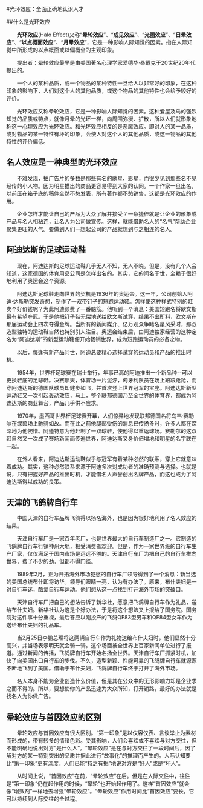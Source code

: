 #光环效应：全面正确地认识人才

##什么是光环效应

　　**光环效应**(Halo Effect)又称“**晕轮效应**”、“**成见效应**”、“**光圈效应**”、“**日晕效应**”、“**以点概面效应**”、“**月晕效应**”，它是一种影响人际知觉的因素。指在人际知觉中所形成的以点概面或以偏概全的主观印象。

　　提出者：晕轮效应最早是由美国著名心理学家爱德华·桑戴克于20世纪20年代提出的。

　　一个人的某种品质，或一个物品的某种特性一旦给人以非常好的印象，在这种印象的影响下，人们对这个人的其他品质，或这个物品的其他特性也会给予较好的评价。

　　光环效应又称晕轮效应，它是一种影响人际知觉的因素。这种爱屋及乌的强烈知觉的品质或特点，就像月晕的光环一样，向周围弥漫、扩散，所以人们就形象地称这一心理效应为光环效应。和光环效应相反的是恶魔效应。即对人的某一品质，或对物品的某一特性有坏的印象，会使人对这个人的其他品质，或这一物品的其他特性的评价偏低。
  
## 名人效应是一种典型的光环效应

　　不难发现，拍广告片的多数是那些有名的歌星、影星，而很少见到那些名不见经传的小人物。因为明星推出的商品更容易得到大家的认同。一个作家一旦出名，以前压在箱子底的稿件全然不愁发表，所有著作都不愁销售，这都是光环效应的作用。

　　企业怎样才能让自己的产品为大众了解并接受？一条捷径就是让企业的形象或产品与名人相粘连，让名人为公司做宣传。这样，就能借助名人的“名气”帮助企业聚集更旺的人气。要做到人们一想起公司的产品就想到与之相连的名人。
  
  
## 阿迪达斯的足球运动鞋

　　现在，阿迪达斯的足球运动鞋几乎无人不知，无人不晓。但是，没有几个人会知道，这家德国的体育用品公司是怎样出名的。其实，它的闻名于世，全赖于很好地利用了奥运会这个资源。

　　阿迪达斯足球鞋走向世界的契机是1936年的奥运会。这一年，公司创始人阿迪·达斯勒突发奇想，制作了一双带钉子的短跑运动鞋。怎样使这种样式特别的鞋卖个好价钱呢？为此阿迪颇费了一番脑筋。他听到一个消息：美国短跑名将欧文斯最有希望夺冠。于是他把钉子鞋无偿地送给欧文斯试穿，结果不出所料，欧文斯在那届运动会上四次夺得金牌。当所有的新闻媒介、亿万观众争睹名星风采时，那双造型独特的运动鞋自然也特别引人注目。奥运会结束后，由阿迪独家经营的这种定名为“阿迪达斯”的新型运动鞋便开始畅销世界，成为短跑运动员的必备之物。

　　以后，每逢有新产品问世，阿迪总要精心选择试穿的运动员和产品的推出时机。

　　1954年，世界杯足球赛在瑞士举行，年事已高的阿迪推出一个新品种--可以更换鞋底的足球鞋。决赛那天，体育场一片泥泞，匈牙利队员在场上踉踉跄跄，而穿阿迪达斯的德国队球员却健步如飞，并首次登上世界冠军的宝座。阿迪达斯新型运动鞋又一次引起轰动效应，马上，整个联邦德国乃至全世界的体育界，都成为阿迪达斯的商业舞台，产品几乎供不应求。

　　1970年，墨西哥世界杯足球赛开幕，人们惊异地发现联邦德国名将乌韦·赛勒尔在绿茵场上驰骋如故。而在此之前他腿部受伤的消息已传扬多时，许多人都在深深地为他惋惜。阿迪特意为他赶制了一双球鞋，使他得以重返球场。赛勒尔的这双鞋自然又一次成了赛场新闻而传遍世界，阿迪达斯又身价倍增地和明星的名字联在一起。

　　在外人看来，阿迪达斯运动鞋似乎与冠军有着某种必然的联系，穿上它就意味着成功。其实，这种必然联系来源于阿迪多次对成功者的准确预测与选择。也就是说，只有把握好产品的推出时机，才能借名人声誉创出名牌产品，而这也成为了阿迪达斯得以成功的良策。
  
## 天津的飞鸽牌自行车
　　中国天津的自行车品牌飞鸽得以扬名海外，也是因为很好地利用了名人效应的结果。

　　天津自行车厂是一家百年老厂，也是世界最大的自行车制造厂之一。它制造的飞鸽牌自行车行销神州大地，极受消费者欢迎。但是，作为一家世界级的自行车生产厂家，仅仅满足于国内市场是远远不够的。天津自行车厂为把自己的自行车推向世界，费了不少的劲，但都不得门径。

　　1989年2月，正为开拓海外市场犯愁的自行车厂领导得到了一个消息：新当选的美国总统布什即将访华。领导们眼睛一亮，认为有办法了。原来，布什夫妇是一对自行车迷，酷爱自行车运动。他们想从这一点找到打开海外市场的突破口。

　　天津自行车厂把自己的想法告诉了新华社，愿意把飞鸽牌自行车作为礼品，送给布什夫妇。新华社认为这是个好办法，于是将这个想法又上报给了国务院。国务院对这件事十分重视，最后答应以刚投产的飞鸽QF83型男车和QF84型女车作为送给布什夫妇的礼品车。

　　当2月25日李鹏总理将这两辆自行车作为礼物送给布什夫妇时，他们显然十分高兴，并当场表示明天就会骑一骑。这个场面被全世界上百家新闻单位进行了报道。通过新闻的传播，飞鸽牌自行车开始名扬全世界。天津自行车厂抓紧时机，加快了向美国出口自行车的步伐。不久，造型新颖、性能可靠的飞鸽牌自行车就源源不断地飞到了美国。借助于布什夫妇，飞鸽牌自行车终于打开了海外市场。

　　名人本身不能为企业创造什么价值，但是其在公众中的无形影响力却是企业求之而不得的。所以，要想使你的产品迅速为大众所知，打开销路，最好的办法就是找名人为你做广告。

## 晕轮效应与首因效应的区别

　　晕轮效应与首因效应有很大区别。“第一印象”是以仪容仪表、言谈举止为素材而形成的，带有较多的情绪色彩。受其影响，人们会喜欢或不喜欢与对方交往，但不能明确地说出对方“是什么人”。“晕轮效应”是在与对方交往了一段时间后，因了解对方的某一特别突出的品质并据此进行“故事化”的推理而产生的。人际认知要比“第一印象”更有深度。人们已能“持之有据”地说对方是“好人”或是“坏人”。

　　从时间上说，“首因效应”在前，“晕轮效应”在后。但是在人际交往中，往往是“第一印象”仍在起作用的时候，“晕轮”也开始起作用了。这样“首因效应”就会像“增效剂”一样地去增强“晕轮效应”。“晕轮效应”作用时间比“首因效应”要长，它可以持续到人际交往的全过程。



